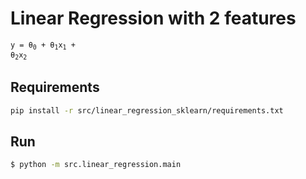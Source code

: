 # Linear Regression with 2 features 

<code>y = &theta;<sub>0</sub> + &theta;<sub>1</sub>x<sub>1</sub> + &theta;<sub>2</sub>x<sub>2</sub></code>

## Requirements
```bash 
pip install -r src/linear_regression_sklearn/requirements.txt
```

## Run

```bash
$ python -m src.linear_regression.main
```
